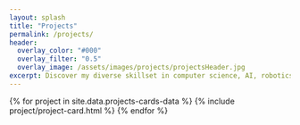 ```yaml
---
layout: splash
title: "Projects"
permalink: /projects/
header:
  overlay_color: "#000"
  overlay_filter: "0.5"
  overlay_image: /assets/images/projects/projectsHeader.jpg
excerpt: Discover my diverse skillset in computer science, AI, robotics, mechanics, and electronics.
---
```


<div class="project-catalog">
    {% for project in site.data.projects-cards-data %}
        {% include project/project-card.html %}
    {% endfor %}
</div>